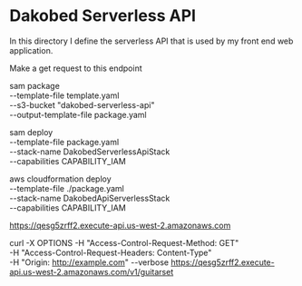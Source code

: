 # Dakobed Serverless API

In this directory I define the serverless API that is used by my front end web application.

Make a get request to this endpoint 

sam package \
    --template-file template.yaml \
    --s3-bucket "dakobed-serverless-api"\
    --output-template-file package.yaml

sam deploy \
    --template-file package.yaml \
    --stack-name DakobedServerlessApiStack \
    --capabilities CAPABILITY_IAM

aws cloudformation deploy \
    --template-file ./package.yaml  \
    --stack-name DakobedApiServerlessStack \
    --capabilities CAPABILITY_IAM



https://qesg5zrff2.execute-api.us-west-2.amazonaws.com


curl -X OPTIONS -H "Access-Control-Request-Method: GET" \
     -H "Access-Control-Request-Headers: Content-Type" \
     -H "Origin: http://example.com" --verbose https://qesg5zrff2.execute-api.us-west-2.amazonaws.com/v1/guitarset

